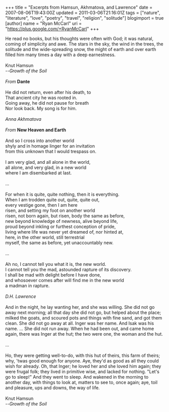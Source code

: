 +++
title = "Excerpts from Hamsun, Akhmatova, and Lawrence"
date = 2007-08-06T19:43:00Z
updated = 2011-03-06T21:16:01Z
tags = ["nature", "literature", "love", "poetry", "travel", "religion", "solitude"]
blogimport = true
[author]
	name = "Ryan McCarl"
	uri = "https://plus.google.com/+RyanMcCarl"
+++

He read no books, but his thoughts were often with God; it was natural, coming of simplicity and awe. The stars in the sky, the wind in the trees, the solitude and the wide-spreading snow, the might of earth and over earth filled him many times a day with a deep earnestness.<br /><br />Knut Hamsun<br />--<em>Growth of the Soil</em><br /><br /><em>From </em><strong>Dante</strong><br /><em></em><br />He did not return, even after his death, to<br />That ancient city he was rooted in.<br />Going away, he did not pause for breath<br />Nor look back. My song is for him.<br /><br /><em>Anna Akhmatova</em><br /><br /><em>From </em><strong>New Heaven and Earth</strong><br /><br />And so I cross into another world<br />shyly and in homage linger for an invitation<br />from this unknown that I would trespass on.<br /><br />I am very glad, and all alone in the world,<br />all alone, and very glad, in a new world<br />where I am disembarked at last.<br /><br />...<br /><br />For when it is quite, quite nothing, then it is everything.<br />When I am trodden quite out, quite, quite out,<br />every vestige gone, then I am here<br />risen, and setting my foot on another world<br />risen, not born again, but risen, body the same as before,<br />new beyond knowledge of newness, alive beyond life,<br />proud beyond inkling or furthest conception of pride,<br />living where life was never yet dreamed of, nor hinted at,<br />here, in the other world, still terrestrial<br />myself, the same as before, yet unaccountably new.<br /><br />...<br /><br />Ah no, I cannot tell you what it is, the new world.<br />I cannot tell you the mad, astounded rapture of its discovery.<br />I shall be mad with delight before I have done,<br />and whosoever comes after will find me in the new world<br />a madman in rapture.<br /><br /><em>D.H. Lawrence</em><br /><br />And in the night, he lay wanting her, and she was willing. She did not go away next morning; all that day she did not go, but helped about the place; milked the goats, and scoured pots and things with fine sand, and got them clean. She did not go away at all. Inger was her name. And Isak was his name. ... She did not run away. When he had been out, and came home again, there was Inger at the hut; the two were one, the woman and the hut.<br /><br />...<br /><br />Ho, they were getting well-to-do, with this hut of theirs, this farm of theirs; why, 'twas good enough for anyone. Aye, they'd as good as all they could wish for already. Oh, that Inger; he loved her and she loved him again; they were frugal folk; they lived in primitive wise, and lacked for nothing. "Let's go to sleep!" And they went to sleep. And wakened in the morning to another day, with things to look at, matters to see to, once again; aye, toil and pleasure, ups and downs, the way of life.<br /><br />Knut Hamsun<br />--<em>Growth of the Soil</em>

